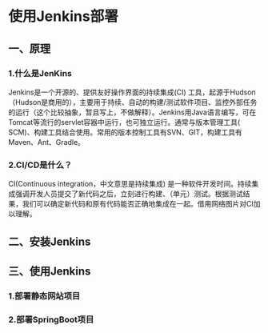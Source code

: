 # 使用Jenkins部署

## 一、原理

### 1.什么是JenKins

Jenkins是一个开源的、提供友好操作界面的持续集成(CI)
工具，起源于Hudson（Hudson是商用的），主要用于持续、自动的构建/测试软件项目、监控外部任务的运行（这个比较抽象，暂且写上，不做解释）。Jenkins用Java语言编写，可在Tomcat等流行的servlet容器中运行，也可独立运行。通常与版本管理工具(
SCM)、构建工具结合使用。常用的版本控制工具有SVN、GIT，构建工具有Maven、Ant、Gradle。

### 2.CI/CD是什么？

CI(Continuous integration，中文意思是持续集成)
是一种软件开发时间。持续集成强调开发人员提交了新代码之后，立刻进行构建、（单元）测试。根据测试结果，我们可以确定新代码和原有代码能否正确地集成在一起。借用网络图片对CI加以理解。

## 二、安装Jenkins

## 三、使用Jenkins

### 1.部署静态网站项目

### 2.部署SpringBoot项目